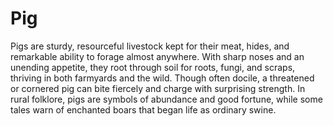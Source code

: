 # Pig

Pigs are sturdy, resourceful livestock kept for their meat, hides, and remarkable ability to forage almost anywhere. With sharp noses and an unending appetite, they root through soil for roots, fungi, and scraps, thriving in both farmyards and the wild. Though often docile, a threatened or cornered pig can bite fiercely and charge with surprising strength. In rural folklore, pigs are symbols of abundance and good fortune, while some tales warn of enchanted boars that began life as ordinary swine.




